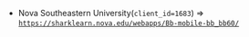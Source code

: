  - Nova Southeastern University(`client_id=1683`) => [`https://sharklearn.nova.edu/webapps/Bb-mobile-bb_bb60/`](https://sharklearn.nova.edu/webapps/Bb-mobile-bb_bb60/)
